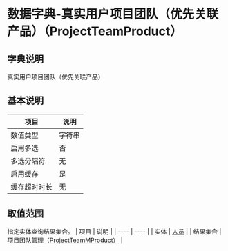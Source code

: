 # 数据字典-真实用户项目团队（优先关联产品）（ProjectTeamProduct）
## 字典说明
真实用户项目团队（优先关联产品）

## 基本说明
| 项目 | 说明 |
| ---- | ---- |
| 数值类型 | 字符串 |
| 启用多选 | 否 |
| 多选分隔符 | 无 |
| 启用缓存 | 是 |
| 缓存超时时长 | 无 |

## 取值范围
指定实体查询结果集合。
| 项目 | 说明 |
| ---- | ---- |
| 实体 | [人员](../module/ou/SysEmployee) |
| 结果集合 | [项目团队管理（ProjectTeamMProduct）](../module/ou/SysEmployee/#数据集合-项目团队管理（ProjectTeamMProduct）) |

